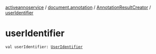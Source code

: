 [activeannoservice](../../index.md) / [document.annotation](../index.md) / [AnnotationResultCreator](index.md) / [userIdentifier](./user-identifier.md)

# userIdentifier

`val userIdentifier: `[`UserIdentifier`](../../config.userroles/-user-identifier.md)